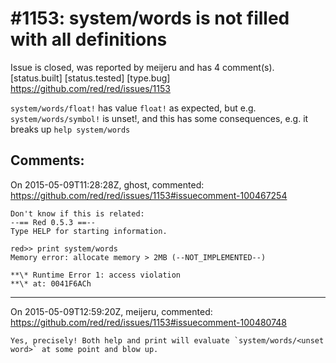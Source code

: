 
#1153: system/words is not filled with all definitions
================================================================================
Issue is closed, was reported by meijeru and has 4 comment(s).
[status.built] [status.tested] [type.bug]
<https://github.com/red/red/issues/1153>

`system/words/float!` has value `float!` as expected, but e.g. `system/words/symbol!` is unset!, and this has some consequences, e.g. it breaks up `help system/words`



Comments:
--------------------------------------------------------------------------------

On 2015-05-09T11:28:28Z, ghost, commented:
<https://github.com/red/red/issues/1153#issuecomment-100467254>

    Don't know if this is related:
    --== Red 0.5.3 ==--
    Type HELP for starting information.
    
    red>> print system/words
    Memory error: allocate memory > 2MB (--NOT_IMPLEMENTED--)
    
    **\* Runtime Error 1: access violation
    **\* at: 0041F6ACh

--------------------------------------------------------------------------------

On 2015-05-09T12:59:20Z, meijeru, commented:
<https://github.com/red/red/issues/1153#issuecomment-100480748>

    Yes, precisely! Both help and print will evaluate `system/words/<unset word>` at some point and blow up.

